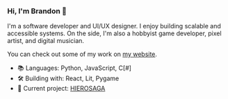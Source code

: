 ### Hi, I'm Brandon 👋
I'm a software developer and UI/UX designer. I enjoy building scalable and accessible systems. On the side, I'm also a hobbyist game developer, pixel artist, and digital musician.

You can check out some of my work on [my website](https://semibran.github.io).

- 📚 Languages: Python, JavaScript, C[#]
- 🛠 Building with: React, Lit, Pygame
- 🚧 Current project: [HIEROSAGA](https://k-hei.itch.io/hierosaga-overture)
